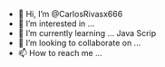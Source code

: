 - 👋 Hi, I’m @CarlosRivasx666
- 👀 I’m interested in ... 
- 🌱 I’m currently learning ... Java Scrip
- 💞️ I’m looking to collaborate on ...
- 📫 How to reach me ...

<!---
CarlosRivasx666/CarlosRivasx666 is a ✨ special ✨ repository because its `README.md` (this file) appears on your GitHub profile.
You can click the Preview link to take a look at your changes.
--->
